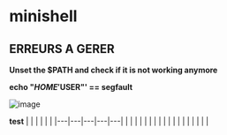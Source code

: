 # minishell

## ERREURS A GERER

**Unset the $PATH and check if it is not working anymore**

**echo "$HOME '$USER"' == segfault**

![image](https://cdn.discordapp.com/attachments/856902451403423745/969613000052994068/unknown.png)

**test**
|   |   |   |   |   |
|---|---|---|---|---|
|   |   |   |   |   |
|   |   |   |   |   |
|   |   |   |   |   |
